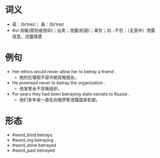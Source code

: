 # 词义
- 英：/bɪˈtreɪ/； 美：/bɪˈtreɪ/
- #vt 背叛(原则或信仰)；出卖；泄露(机密)；辜负；对…不忠；（无意中）泄露信息，流露情感
# 例句
- Her ethics would never allow her to betray a friend .
	- 她的伦理观不容许她背叛朋友。
- He promised never to betray the organization .
	- 他发誓永不背叛组织。
- For years they had been betraying state secrets to Russia .
	- 他们多年来一直在向俄罗斯泄露国家机密。
# 形态
- #word_third betrays
- #word_ing betraying
- #word_done betrayed
- #word_past betrayed

